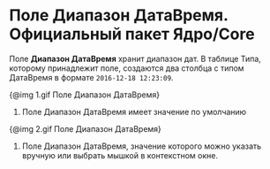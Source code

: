 # Поле **Диапазон ДатаВремя**. Официальный пакет Ядро/Core

Поле **Диапазон ДатаВремя** хранит диапазон дат. В таблице Типа, которому принадлежит поле, 
создаются два столбца с типом ДатаВремя в формате `2016-12-18 12:23:09`. 

{@img 1.gif Поле Диапазон ДатаВремя}

1. Поле Диапазон ДатаВремя имеет значение по умолчанию

{@img 2.gif Поле Диапазон ДатаВремя}

1. Поле Диапазон ДатаВремя, значение которого можно указать вручную или выбрать мышкой в контекстном окне.